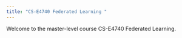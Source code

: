 ```yaml
---
title: "CS-E4740 Federated Learning "
---
```


Welcome to the master-level course CS-E4740 Federated Learning. 